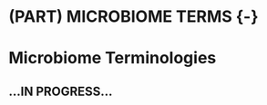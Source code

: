 # (PART) MICROBIOME TERMS {-}

# Microbiome Terminologies 



## ...IN PROGRESS...


<!-- ## Term: Microbiome -->

<!-- ### Definition -->
<!-- The microbiome refers to the community of microorganisms, including bacteria, viruses, fungi, and archaea, that inhabit a particular environment or organism. In the context of human health, the microbiome most commonly refers to the collection of microorganisms residing in and on the human body, particularly in the gut, skin, mouth, and other mucosal surfaces. These microbial communities play essential roles in various physiological processes, such as digestion, immune function, metabolism, and protection against pathogens. -->

<!-- ``` -->

<!-- ### Interpretation -->
<!-- - The microbiome encompasses a diverse array of microorganisms, each contributing to the overall composition and function of the microbial community. -->
<!-- - Research on the human microbiome has revealed its significance in maintaining health and its potential implications for disease development and treatment. -->
<!-- - Advances in high-throughput sequencing technologies have enabled comprehensive profiling of microbial communities, leading to a better understanding of microbiome composition and dynamics. -->
<!-- - Studying the microbiome has broad implications for personalized medicine, nutrition, probiotics, and the development of novel therapeutic interventions targeting microbial dysbiosis. -->

<!-- ## Term: Microbiome Data Analysis -->

<!-- ### Definition -->
<!-- Microbiome data analysis involves the processing, analysis, and interpretation of sequencing data generated from microbial communities. It includes steps such as quality control, taxonomic classification, diversity estimation, functional annotation, and statistical analysis to gain insights into the structure and function of microbial communities. -->

<!-- ``` -->

<!-- ### Interpretation -->
<!-- - Microbiome data analysis plays a crucial role in understanding the composition, diversity, and functional potential of microbial communities in various environments. -->
<!-- - By processing and analyzing sequencing data, researchers can uncover valuable insights into the interactions between microorganisms, their hosts, and their environments. -->
<!-- - Techniques such as taxonomic classification and diversity estimation help characterize the microbial community structure, while functional annotation provides insights into the metabolic capabilities and ecological roles of different microbial taxa. -->
<!-- - Statistical analysis allows for the identification of significant associations between microbial taxa and environmental factors or host phenotypes, contributing to our understanding of microbial ecology and its impact on human health, agriculture, and environmental sustainability. -->


<!-- ## Term: Metagenomics Data Analysis -->
<!-- ### Definition -->
<!-- Metagenomics data analysis is the computational examination of genetic material extracted directly from environmental samples, bypassing the need for culturing individual organisms. Its objective is to elucidate the genetic diversity, functional capabilities, and taxonomic structure of microbial communities across diverse ecosystems. This analytical process integrates various bioinformatics methodologies and tools for tasks including quality assurance, taxonomic classification, functional annotation, comparative assessments, and statistical modeling, thereby facilitating the extraction of valuable biological insights from metagenomic datasets.. -->

<!-- ### R Code Illustration: -->

<!-- ```{r metagenomeseq, message=FALSE, warning=FALSE} -->
<!-- # This is a placeholder where you can add the R code illustration for metagenomics data analysis using an example dataset. -->
<!-- # Replace this comment with the actual R code illustration. -->

<!-- ``` -->


<!-- ``` -->

<!-- ### Interpretation: -->
<!-- - Metagenomics data analysis enables the exploration of microbial communities in diverse environments, including soil, water, air, and the human body. -->
<!-- - Quality control ensures the removal of low-quality reads, sequencing artifacts, and contaminating sequences from metagenomic datasets, ensuring the reliability of downstream analyses. -->
<!-- - Taxonomic profiling assigns taxonomic labels to DNA sequences, allowing researchers to identify the microbial taxa present in the samples and assess their relative abundance. -->
<!-- - Functional annotation predicts the biological functions encoded by microbial genes, providing insights into the metabolic potential and ecological roles of microbial communities. -->
<!-- - Comparative analysis compares the abundance of microbial taxa or functional features between different conditions or sample groups, identifying differentially abundant taxa or functions associated with specific environmental factors or phenotypes. -->
<!-- - Statistical modeling employs statistical methods to identify associations, correlations, and patterns within metagenomic data, facilitating hypothesis testing and inference of biological relationships. -->


<!-- ## Term: OTU Table -->

<!-- ### Definition -->
<!-- An OTU (Operational Taxonomic Unit) table is a tabular data structure commonly used in microbiome research to represent the abundance or presence of different microbial taxa across multiple samples. Each row in the table typically represents a distinct taxonomic unit (e.g., species or genus), while each column represents a sample. The values in the table can denote various measures, such as raw read counts, relative abundances, or presence/absence indicators, depending on the specific analysis. -->

<!-- ### R Code Illustration -->
<!-- ```{r otutbl} -->
<!-- # Create sample names -->
<!-- sample_names <- paste0("Sample", 1:4) -->

<!-- # Create OTU table dataframe with row names -->
<!-- otutable <- data.frame( -->
<!--   OTU1 = c(10, 20, 0, 40), -->
<!--   OTU2 = c(15, 25, 35, 0), -->
<!--   OTU3 = c(20, 0, 40, 50), -->
<!--   OTU4 = c(25, 35, 0, 55), -->
<!--   row.names = sample_names -->
<!-- ) -->

<!-- # Print OTU table dataframe -->
<!-- otutable -->

<!-- ``` -->


<!-- ``` -->

<!-- ### Interpretation: -->
<!-- - OTU tables provide a quantitative or qualitative snapshot of microbial communities present in environmental or biological samples, such as soil, water, or human microbiome samples. -->
<!-- - These tables serve as the basis for downstream analyses, including alpha and beta diversity calculations, taxonomic profiling, and differential abundance testing. -->
<!-- - OTU tables facilitate comparisons between samples and enable researchers to identify patterns of microbial diversity, community structure, and ecological relationships. -->
<!-- - Preprocessing steps, such as quality filtering, normalization, and rarefaction, are often applied to OTU tables to mitigate biases and ensure robust downstream analysis outcomes. -->


<!-- ## Term: Metadata -->

<!-- ### Definition -->
<!-- Metadata refers to additional information or attributes associated with each sample in a biological dataset. In the context of microbiome research, metadata typically include details about the samples themselves, such as sample IDs, experimental conditions, sample collection methods, environmental parameters, and any other relevant annotations. Metadata provide crucial contextual information that helps researchers interpret and analyze microbiome data effectively. -->

<!-- ### R Code Illustration -->

<!-- ```{r metadata} -->
<!-- # Create metadata dataframe -->
<!-- metadata <- data.frame( -->
<!--   SampleID = paste0("Sample", 1:4), -->
<!--   Condition = c("Control", "Treatment", "Control", "Treatment"), -->
<!--   Timepoint = c(0, 1, 0, 1), -->
<!--   pH = c(7.0, 6.5, 7.2, 6.8), -->
<!--   Temperature = c(25, 26, 24, 27) -->
<!-- ) -->

<!-- # Print metadata dataframe -->
<!-- metadata -->

<!-- ``` -->


<!-- ``` -->

<!-- ### Interpretation -->
<!-- - Metadata complement microbiome datasets by providing important contextual information about the samples, allowing researchers to understand the experimental design and conditions under which the data were generated. -->
<!-- - Common metadata categories include sample identifiers, experimental treatments, time points, geographical locations, host characteristics (if applicable), and sequencing platform details. -->
<!-- - Properly curated and annotated metadata are essential for reproducibility, transparency, and the ability to compare and integrate data across different studies or datasets. -->
<!-- - Metadata are often stored in tabular formats, separate from the OTU table or other data matrices, and are linked to the corresponding samples through unique identifiers. -->


<!-- ## Term: Taxonomy -->

<!-- ### Definition -->
<!-- Taxonomy refers to the classification and categorization of organisms into hierarchical groups based on their shared characteristics and evolutionary relationships. In microbiome research, taxonomy is commonly used to identify and classify microbial organisms present in a biological sample, such as bacteria, archaea, fungi, and viruses. Taxonomic classification is typically based on molecular markers, such as 16S rRNA gene sequences for bacteria and archaea, or internal transcribed spacer (ITS) sequences for fungi. The taxonomic hierarchy includes various ranks, such as kingdom, phylum, class, order, family, genus, and species, with each rank representing different levels of relatedness and similarity among organisms. -->

<!-- ### R Code Illustration -->

<!-- ```{r taxonomy} -->
<!-- # Create taxonomy dataframe -->
<!-- taxonomy <- data.frame( -->
<!--   OTU = paste0("OTU", 1:4), -->
<!--   Kingdom = c("Bacteria", "Archaea", "Bacteria", "Bacteria"), -->
<!--   Phylum = c("Firmicutes", "Euryarchaeota", "Proteobacteria", "Actinobacteria"), -->
<!--   Class = c("Bacilli", "Thermoplasmata", "Alphaproteobacteria", "Actinobacteria"), -->
<!--   Order = c("Bacillales", "E2", "Rhizobiales", "Micrococcales"), -->
<!--   Family = c("Staphylococcaceae", "Euryarchaeota_incertae_sedis", "Rhizobiaceae", "Micrococcaceae"), -->
<!--   Genus = c("Staphylococcus", "Unclassified", "Rhizobium", "Micrococcus"), -->
<!--   Species = c("Staphylococcus aureus", "Unclassified", "Rhizobium leguminosarum", "Micrococcus luteus") -->
<!-- ) -->

<!-- # Print taxonomy dataframe -->
<!-- taxonomy -->

<!-- ``` -->


<!-- ``` -->

<!-- ### Interpretation -->
<!-- - Taxonomy provides a systematic framework for organizing and naming organisms, facilitating the study of microbial diversity and evolution. -->
<!-- - Taxonomic classification allows researchers to identify and compare microbial communities across different samples or environments, helping to elucidate patterns of diversity and ecological relationships. -->
<!-- - Taxonomy plays a crucial role in microbiome analysis pipelines, where microbial taxa are identified and quantified based on sequencing data and reference databases. -->
<!-- - Advances in sequencing technologies and bioinformatics tools have enhanced our ability to characterize microbial taxonomy with greater accuracy and resolution, leading to improved understanding of microbial communities and their functional roles in various ecosystems. -->


<!-- ## Term: Phyloseq Object -->

<!-- ### Definition: -->
<!-- A phyloseq object is a data structure used in microbiome research for integrated analysis and visualization of microbial community data. It is typically generated and manipulated using the Phyloseq R package. A phyloseq object contains three main components: -->

<!-- 1. **OTU Table:** This table represents the abundance or counts of operational taxonomic units (OTUs) or microbial taxa across different samples. Each row corresponds to a specific OTU, while each column represents a sample. -->

<!-- 2. **Sample Data:** Sample data contains metadata associated with each sample, such as sample identifiers, treatment conditions, environmental factors, and other relevant information. It provides contextual information for interpreting the microbial community composition. -->

<!-- 3. **Taxonomy Table:** The taxonomy table provides taxonomic assignments for the OTUs identified in the dataset. It includes the taxonomic ranks (e.g., kingdom, phylum, class, order, family, genus, species) assigned to each OTU based on reference databases and sequence similarity. -->


<!-- ### R Code Illustration -->

<!-- ```{r phyloseq, message=FALSE, warning=FALSE} -->
<!-- # Load required library -->
<!-- library(phyloseq) -->
<!-- library(tidyverse) -->

<!-- # Create OTU table dataframe -->
<!-- otutable <- data.frame( -->
<!--   OTU = paste0("OTU", 1:4), -->
<!--   Sample1 = c(10, 20, 0, 40), -->
<!--   Sample2 = c(15, 25, 35, 0), -->
<!--   Sample3 = c(20, 0, 40, 50), -->
<!--   Sample4 = c(25, 35, 0, 55) -->
<!-- ) -->

<!-- # Create metadata dataframe -->
<!-- metadata <- data.frame( -->
<!--   SampleID = paste0("Sample", 1:4), -->
<!--   Condition = c("Control", "Treatment", "Control", "Treatment"), -->
<!--   Timepoint = c(0, 1, 0, 1), -->
<!--   pH = c(7.0, 6.5, 7.2, 6.8), -->
<!--   Temperature = c(25, 26, 24, 27) -->
<!-- ) -->

<!-- # Create taxonomy dataframe -->
<!-- taxonomy <- data.frame( -->
<!--   OTU = paste0("OTU", 1:4), -->
<!--   Kingdom = c("Bacteria", "Archaea", "Bacteria", "Bacteria"), -->
<!--   Phylum = c("Firmicutes", "Euryarchaeota", "Proteobacteria", "Actinobacteria"), -->
<!--   Class = c("Bacilli", "Thermoplasmata", "Alphaproteobacteria", "Actinobacteria"), -->
<!--   Order = c("Bacillales", "E2", "Rhizobiales", "Micrococcales"), -->
<!--   Family = c("Staphylococcaceae", "Euryarchaeota_incertae_sedis", "Rhizobiaceae", "Micrococcaceae"), -->
<!--   Genus = c("Staphylococcus", "Unclassified", "Rhizobium", "Micrococcus"), -->
<!--   Species = c("Staphylococcus aureus", "Unclassified", "Rhizobium leguminosarum", "Micrococcus luteus") -->
<!-- ) -->


<!-- # Ensure rownames match between OTU table and taxonomy -->
<!-- common_taxa <- intersect(rownames(otutable), rownames(taxonomy)) -->
<!-- otutable <- otutable[common_taxa, ] -->
<!-- taxonomy <- taxonomy[common_taxa, ] -->

<!-- # Check taxa names in otutable and taxonomy -->
<!-- if (!identical(taxa_names(otutable), taxa_names(taxonomy))) { -->
<!--   stop("Taxa/OTU names do not match between OTU table and taxonomy.") -->
<!-- } -->

<!-- # Convert OTU table dataframe to otu_table object -->
<!-- otutable <- otutable %>%  -->
<!--   tibble::column_to_rownames("OTU") %>%  -->
<!--   otu_table(otutable, taxa_are_rows = TRUE) -->

<!-- taxonomy <- taxonomy %>% -->
<!--   tibble::column_to_rownames("OTU") %>% -->
<!--   as.matrix() %>%  -->
<!--   tax_table(taxonomy) -->

<!-- # Create phyloseq object -->
<!-- ps_raw_basic <- merge_phyloseq(metadata, otutable, taxonomy) -->


<!-- library(ape) -->
<!-- ps_tree = rtree(ntaxa(ps_raw_basic), rooted=TRUE, tip.label=taxa_names(ps_raw_basic)) -->
<!-- ps_raw <- phyloseq::merge_phyloseq(ps_raw_basic, ps_tree) -->

<!-- ps_rel <- phyloseq::transform_sample_counts(ps_raw, function(x){x / sum(x)}) -->

<!-- cat("Raw abundance phyloseq object\n") -->
<!-- ps_raw -->

<!-- cat("\nRelative abundance phyloseq object\n")  -->
<!-- ps_rel -->

<!-- ``` -->


<!-- ``` -->

<!-- ### Interpretation -->
<!-- - Phyloseq objects serve as a comprehensive data structure for storing and analyzing microbiome data, integrating taxonomic abundance, sample metadata, and taxonomic classifications into a single entity. -->
<!-- - By encapsulating diverse types of microbiome data, phyloseq objects streamline data manipulation, statistical analysis, and visualization tasks in microbiome research workflows. -->
<!-- - The phyloseq package in R provides a wide range of functions and methods for creating, manipulating, and visualizing phyloseq objects, enabling researchers to perform exploratory data analysis, diversity analysis, differential abundance testing, and other microbiome-related analyses. -->
<!-- - Phyloseq objects facilitate reproducible research practices by encapsulating all necessary data and metadata within a single object, enhancing transparency and sharing of microbiome analysis workflows. -->


<!-- ## Term: Alpha Diversity -->
<!-- ### Definition -->
<!-- Alpha diversity is a measure of biodiversity that quantifies species diversity within a single sample or community. It assesses the richness and evenness of species present in a particular environment, providing insights into the diversity of microbial communities. -->


<!-- ### R Code Illustration -->

<!-- ```{r alphadiversity} -->
<!-- # Load required packages -->
<!-- library(microbiome) -->
<!-- library(phyloseq) -->
<!-- library(ggplot2) -->
<!-- library(ggpubr) -->

<!-- noticklabel <- theme(axis.text.x = element_blank()) -->

<!-- # Read microbiome data, a phyloseq object of real-world dataset -->
<!-- data(dietswap) -->
<!-- microbiome_data <- dietswap -->

<!-- # Calculate alpha diversity indices -->

<!-- # Plot alpha diversity indices in a 3x2 grid -->
<!-- p1 <- plot_richness(microbiome_data, measures="Observed") + noticklabel -->
<!-- p2 <- plot_richness(microbiome_data, measures = "Chao1") + noticklabel -->
<!-- p3 <- plot_richness(microbiome_data, measures = "ACE") + noticklabel -->
<!-- p4 <- plot_richness(microbiome_data, measures = "Shannon") + noticklabel -->
<!-- p5 <- plot_richness(microbiome_data, measures = "InvSimpson") + noticklabel -->
<!-- p6 <- plot_richness(microbiome_data, measures = "Fisher") + noticklabel -->

<!-- ggarrange(p1, p2, p3, p4, p5, p6, ncol = 3) -->


<!-- ``` -->

<!-- ### Interpretation -->
<!-- - Alpha diversity provides information about the diversity of microbial species within a single sample or community. -->
<!-- - It considers both species richness (the number of different species) and species evenness (the distribution of abundance among species). -->
<!-- - Higher alpha diversity values indicate greater species richness and/or evenness, suggesting a more diverse microbial community. -->
<!-- - Alpha diversity metrics, such as Shannon diversity index, Simpson index, or observed species richness, are commonly used to quantify alpha diversity in microbiome studies. -->

